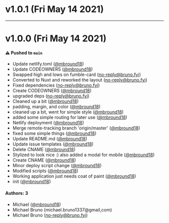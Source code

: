 # v1.0.1 (Fri May 14 2021)



---

# v1.0.0 (Fri May 14 2021)

#### ⚠️ Pushed to `main`

- Update netlify.toml ([@mbround18](https://github.com/mbround18))
- Update CODEOWNERS ([@mbround18](https://github.com/mbround18))
- Swapped high and lows on fumble-card (no-reply@bruno.fyi)
- Converted to Nuxt and reworked the layout (no-reply@bruno.fyi)
- Fixed dependencies (no-reply@bruno.fyi)
- Create CODEOWNERS ([@mbround18](https://github.com/mbround18))
- upgraded deps (no-reply@bruno.fyi)
- Cleaned up a bit ([@mbround18](https://github.com/mbround18))
- padding, margin, and color ([@mbround18](https://github.com/mbround18))
- cleaned up a bit, went for simple style ([@mbround18](https://github.com/mbround18))
- added some simple routing for later use ([@mbround18](https://github.com/mbround18))
- Netlify deployment ([@mbround18](https://github.com/mbround18))
- Merge remote-tracking branch 'origin/master' ([@mbround18](https://github.com/mbround18))
- fixed some simple things ([@mbround18](https://github.com/mbround18))
- Update README.md ([@mbround18](https://github.com/mbround18))
- Update issue templates ([@mbround18](https://github.com/mbround18))
- Delete CNAME ([@mbround18](https://github.com/mbround18))
- Stylized to look nice :) also added a modal for mobile ([@mbround18](https://github.com/mbround18))
- Create CNAME ([@mbround18](https://github.com/mbround18))
- Minor deploy script change ([@mbround18](https://github.com/mbround18))
- Modified scripts ([@mbround18](https://github.com/mbround18))
- Working application just needs coat of paint ([@mbround18](https://github.com/mbround18))
- init ([@mbround18](https://github.com/mbround18))

#### Authors: 3

- Michael ([@mbround18](https://github.com/mbround18))
- Michael Bruno (michael.bruno1337@gmail,com)
- Michael Bruno (no-reply@bruno.fyi)
